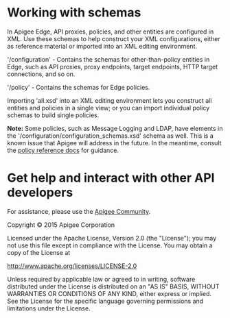 # Working with schemas

In Apigee Edge, API proxies, policies, and other entities are configured in XML. Use these schemas to help construct your XML configurations, either as reference material or imported into an XML editing environment.

'/configuration' - Contains the schemas for other-than-policy entities in Edge, such as API proxies, proxy endpoints, target endpoints, HTTP target connections, and so on.

'/policy' - Contains the schemas for Edge policies.

Importing 'all.xsd' into an XML editing environment lets you construct all entities and policies in a single view; or you can import individual policy schemas to build single policies.

**Note:** Some policies, such as Message Logging and LDAP, have elements in the '/configuration/configuration_schemas.xsd' schema as well. This is a known issue that Apigee will address in the future. In the meantime, consult the [policy reference docs](http://apigee.com/docs/api-services/reference/reference-overview-policy) for guidance.

# Get help and interact with other API developers

For assistance, please use the [Apigee Community](http://community.apigee.com/).

Copyright © 2015 Apigee Corporation

Licensed under the Apache License, Version 2.0 (the "License"); you may 
not use this file except in compliance with the License. You may obtain 
a copy of the License at

http://www.apache.org/licenses/LICENSE-2.0

Unless required by applicable law or agreed to in writing, software
distributed under the License is distributed on an "AS IS" BASIS,
WITHOUT WARRANTIES OR CONDITIONS OF ANY KIND, either express or implied.
See the License for the specific language governing permissions and
limitations under the License.
